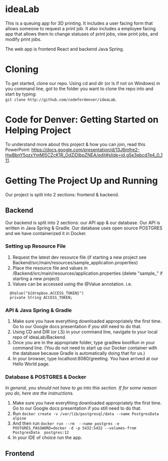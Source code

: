 # ideaLab
This is a queuing app for 3D printing. It includes a user facing form that allows someone to request a print job. It also includes a employee facing app that allows them to change statuses of print jobs, view print jobs, and modify print jobs.

The web app is frontend React and backend Java Spring.


# Cloning
To get started, clone our repo. Using cd and dir (or ls if not on Windows) in you command line, got to the folder you want to clone the repo into and start by typing:  
```git clone http://github.com/codefordenver/ideaLab```.

# Code for Denver: Getting Started on Helping Project
To understand more about this project & how you can join, read this PowerPoint: https://docs.google.com/presentation/d/13J6mfre2-HwBbnY5ozxYmMI5CZcK1R_OdZiDlbpZNEA/edit#slide=id.g5e3ebcd7e4_0_111.

# Getting The Project Up and Running
Our project is split into 2 sections: frontend & backend.

## Backend
Our backend is split into 2 sections: our API app & our database. Our API is written in Java Spring & Gradle. Our database uses open source POSTGRES and we have containerized it in Docker.

### Setting up Resource File
1. Request the latest dev resource file (if starting a new project see Backend/src/main/resources/sample_application.properties) 
2. Place the resource file and values in /Backend/src/main/resources/application.properties (delete "sample_" if starting a new project)
3. Values can be accessed using the @Value annotation.  i.e.
```
  @Value("${dropbox.ACCESS_TOKEN}")
  private String ACCESS_TOKEN;
```

### API & Java Spring & Gradle
1. Make sure you have everything downloaded appropriately the first time. Go to our Google docs presentation if you still need to do that.
2. Using CD and DIR (or LS) in your command line, navigate to your local repo of ideaLab/Backend.
3. Once you are in the appropriate folder, type gradlew bootRun in your command line. (You do not need to start up our Docker container with the database because Gradle is automatically doing that for us.)
4. In your browser, type localhost:8080/greeting. You have arrived at our Hello World page.

### Database & POSTGRES & Docker
<i>In general, you should not have to go into this section. If for some reason you do, here are the instructions.</i>
1. Make sure you have everything downloaded appropriately the first time. Go to our Google docs presentation if you still need to do that.
2. Run `docker create -v /var/lib/postgresql/data --name PostgresData alpine`
3. And then run `docker run --rm  --name postgres -e POSTGRES_PASSWORD=docker -d -p 5432:5432 --volumes-from PostgresData  postgres:12`
4. In your IDE of choice run the app.


## Frontend

